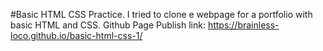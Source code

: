 #Basic HTML CSS Practice.
I tried to clone e webpage for a portfolio with basic HTML and CSS.
Github Page Publish link: https://brainless-loco.github.io/basic-html-css-1/
